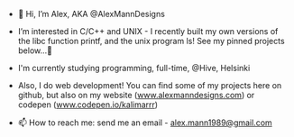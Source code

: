 - 👋 Hi, I’m Alex, AKA @AlexMannDesigns

- I’m interested in C/C++ and UNIX - I recently built my own versions of the libc function printf, and the unix program ls! See my pinned projects below...👀

- I'm currently studying programming, full-time, @Hive, Helsinki

- Also, I do web development! You can find some of my projects here on github, but also on my website (www.alexmanndesigns.com) or codepen (www.codepen.io/kalimarrr)

- 📫 How to reach me: send me an email - alex.mann1989@gmail.com

<!---
AlexMannDesigns/AlexMannDesigns is a ✨ special ✨ repository because its `README.md` (this file) appears on your GitHub profile.
You can click the Preview link to take a look at your changes.
--->
